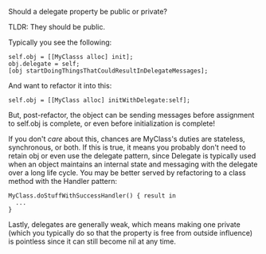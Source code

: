 
Should a delegate property be public or private?

TLDR: They should be public.

Typically you see the following:
```
self.obj = [[MyClasss alloc] init];
obj.delegate = self;
[obj startDoingThingsThatCouldResultInDelegateMessages];
```

And want to refactor it into this:
```
self.obj = [[MyClass alloc] initWithDelegate:self];
```

But, post-refactor, the object can be sending messages before assignment to self.obj is complete, or even before initialization is complete!

If you don't *care* about this, chances are MyClass's duties are stateless, synchronous, or both. If this is true, it means you probably don't need to retain obj or even use the delegate pattern, since Delegate is typically used when an object maintains an internal state and messaging with the delegate over a long life cycle. You may be better served by refactoring to a class method with the Handler pattern:

```
MyClass.doStuffWithSuccessHandler() { result in
  ...
}
```

Lastly, delegates are generally weak, which means making one private (which you typically do so that the property is free from outside influence) is pointless since it can still become nil at any time.
